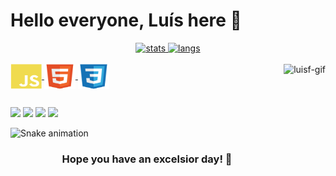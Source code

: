 <h1> Hello everyone, Luís here 💙 </h1>
<a href="https://github.com/luisf-csdev">
<div align="center">
    <img height=210em alt="stats" src="https://github-readme-stats.vercel.app/api?username=luisf-csdev&include_all_commits&count_private=true&show_icons=true&theme=react">
    <img height=210em alt="langs" src="https://github-readme-stats.vercel.app/api/top-langs/?username=luisf-csdev&layout=compact&theme=react">
</div>
<div style="display: inline_block"><br>
  <img align="center" alt="luisf-js" height="40" width="50" src="https://raw.githubusercontent.com/devicons/devicon/master/icons/javascript/javascript-plain.svg">
  <img align="center" alt="luisf-html" height="40" width="50" src="https://raw.githubusercontent.com/devicons/devicon/master/icons/html5/html5-original.svg">
  <img align="center" alt="luisf-css" height="40" width="50" src="https://raw.githubusercontent.com/devicons/devicon/master/icons/css3/css3-original.svg">
  <img align="right" alt="luisf-gif" height="170" src= "https://user-images.githubusercontent.com/105379183/168210548-f2f75da7-8a9b-4c4b-aee6-e33e2a8933f3.gif">
    <!--gif credits to @julitronix and to my love that made me this pic-->
</div>

##

<div>
  <a href="mailto:luisf.csdev@gmail.com" target="_blank" rel="noreferrer noopener"> <img src="https://img.shields.io/badge/Gmail-D14836?style=for-the-badge&logo=gmail&logoColor=white"></a>
  <a href="www.linkedin.com/in/luisf-csdev" target="_blank" rel="noreferrer noopener"> <img src="https://img.shields.io/badge/LinkedIn-0077B5?style=for-the-badge&logo=linkedin&logoColor=white"></a>
  <a href="https://www.instagram.com/luisf.csdev/" target="_blank" rel="noreferrer noopener"> <img src="https://img.shields.io/badge/Instagram-E4405F?style=for-the-badge&logo=instagram&logoColor=white"></a>
  <a href="https://twitter.com/luisf_csdev" target="_blank" rel="noreferrer noopener"> <img src="https://img.shields.io/badge/Twitter-1DA1F2?style=for-the-badge&logo=twitter&logoColor=white"></a>
</div>  

![Snake animation](https://github.com/luis-csdev/luisf-csdev/blob/output/github-contribution-grid-snake.svg)

<h3 align="center">Hope you have an excelsior day! 🌌</h3>
